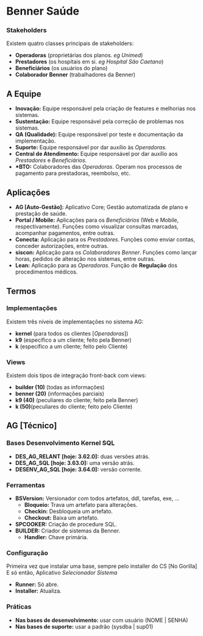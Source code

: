 # Benner Saúde
### Stakeholders
Existem quatro classes principais de stakeholders:
* **Operadoras** (proprietárias dos planos. *eg Unimed*)
* **Prestadores** (os hospitais em si. *eg Hospital São Caetano*)
* **Beneficiários** (os usuários do plano)
* **Colaborador Benner** (trabalhadores da Benner)
## A Equipe
* **Inovação:** Equipe responsável pela criação de features e melhorias nos sistemas.
* **Sustentação:** Equipe responsável pela correção de problemas nos sistemas.
* **QA (Qualidade):** Equipe responsável por teste e documentação da implementação.
* **Suporte:** Equipe responsável por dar auxílio às *Operadoras*.
* **Central de Atendimento:** Equipe responsável por dar auxílio aos *Prestadores* e *Beneficiários*.
* **\*BTO:** Colaboradores das *Operadoras*. Operam nos processos de pagamento para prestadoras, reembolso, etc.
## Aplicações
* **AG [Auto-Gestão]:** Aplicativo Core; Gestão automatizada de plano e prestação de saúde.
* **Portal / Mobile:** Aplicações para os *Beneficiários* (Web e Mobile, respectivamente). Funções como visualizar consultas marcadas, acompanhar pagamentos, entre outras.
* **Conecta:** Aplicação para os *Prestadores*. Funções como enviar contas, conceder autorizações, entre outras.
* **siscon:** Aplicação para os *Colaboradores Benner*. Funções como lançar horas, pedidos de alteração nos sistemas, entre outras.
* **Lean:** Aplicação para as *Operadoras*. Função de **Regulação** dos procedimentos médicos.
## Termos
### Implementações
Existem três níveis de implementações no sistema AG:
* **kernel** (para todos os clientes [*Operadoras*])
* **k9** (específico a um cliente; feito pela Benner)
* **k** (específico a um cliente; feito pelo Cliente)
### Views
Existem dois tipos de integração front-back com views:
* **builder (10)** (todas as informações)
* **benner (20)** (informações parciais)
* **k9 (40)** (peculiares do cliente; feito pela Benner)
* **k (50)**(peculiares do cliente; feito pelo Cliente)
## AG [Técnico]
### Bases Desenvolvimento Kernel SQL
* **DES_AG_RELANT [hoje: 3.62.0]:** duas versões atrás.
* **DES_AG_SQL [hoje: 3.63.0]:** uma versão atrás.
* **DESENV_AG_SQL [hoje: 3.64.0]:** versão corrente.
### Ferramentas
* **BSVersion:** Versionador com todos artefatos, ddl, tarefas, exe, ...
  * **Bloqueio:** Trava um artefato para alterações.
  * **Checkin:** Desbloqueia um artefato.
  * **Checkout:** Baixa um artefato.
* **SPCOOKER:** Criação de procedure SQL.
* **BUILDER:** Criador de sistemas da Benner.
  * **Handler:** Chave primária.
### Configuração
Primeira vez que instalar uma base, sempre pelo installer do CS \[No Gorilla\]
E só então, Aplicativo *Selecionador Sistema*
* **Runner:** Só abre.
* **Installer:** Atualiza.
### Práticas
* **Nas bases de desenvolvimento:** usar com usuário (NOME | SENHA)
* **Nas bases de suporte:** usar a padrão (sysdba | sup01)

